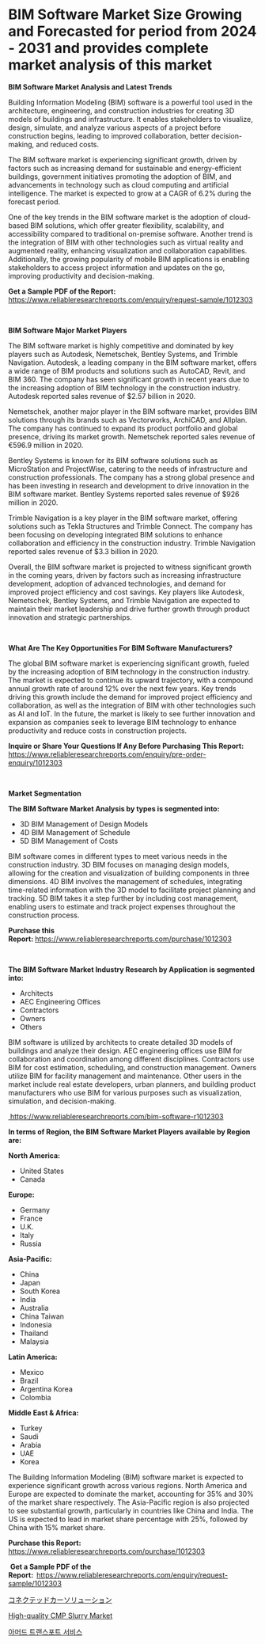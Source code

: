 <p><h1>BIM Software Market Size Growing and Forecasted for period from 2024 - 2031 and provides complete market analysis of this market</h1></p><p><strong>BIM Software Market Analysis and Latest Trends</strong></p>
<p><p>Building Information Modeling (BIM) software is a powerful tool used in the architecture, engineering, and construction industries for creating 3D models of buildings and infrastructure. It enables stakeholders to visualize, design, simulate, and analyze various aspects of a project before construction begins, leading to improved collaboration, better decision-making, and reduced costs.</p><p>The BIM software market is experiencing significant growth, driven by factors such as increasing demand for sustainable and energy-efficient buildings, government initiatives promoting the adoption of BIM, and advancements in technology such as cloud computing and artificial intelligence. The market is expected to grow at a CAGR of 6.2% during the forecast period.</p><p>One of the key trends in the BIM software market is the adoption of cloud-based BIM solutions, which offer greater flexibility, scalability, and accessibility compared to traditional on-premise software. Another trend is the integration of BIM with other technologies such as virtual reality and augmented reality, enhancing visualization and collaboration capabilities. Additionally, the growing popularity of mobile BIM applications is enabling stakeholders to access project information and updates on the go, improving productivity and decision-making.</p></p>
<p><strong>Get a Sample PDF of the Report:&nbsp;</strong> <a href="https://www.reliableresearchreports.com/enquiry/request-sample/1012303">https://www.reliableresearchreports.com/enquiry/request-sample/1012303</a></p>
<p>&nbsp;</p>
<p><strong>BIM Software Major Market Players</strong></p>
<p><p>The BIM software market is highly competitive and dominated by key players such as Autodesk, Nemetschek, Bentley Systems, and Trimble Navigation. Autodesk, a leading company in the BIM software market, offers a wide range of BIM products and solutions such as AutoCAD, Revit, and BIM 360. The company has seen significant growth in recent years due to the increasing adoption of BIM technology in the construction industry. Autodesk reported sales revenue of $2.57 billion in 2020.</p><p>Nemetschek, another major player in the BIM software market, provides BIM solutions through its brands such as Vectorworks, ArchiCAD, and Allplan. The company has continued to expand its product portfolio and global presence, driving its market growth. Nemetschek reported sales revenue of €596.9 million in 2020.</p><p>Bentley Systems is known for its BIM software solutions such as MicroStation and ProjectWise, catering to the needs of infrastructure and construction professionals. The company has a strong global presence and has been investing in research and development to drive innovation in the BIM software market. Bentley Systems reported sales revenue of $926 million in 2020.</p><p>Trimble Navigation is a key player in the BIM software market, offering solutions such as Tekla Structures and Trimble Connect. The company has been focusing on developing integrated BIM solutions to enhance collaboration and efficiency in the construction industry. Trimble Navigation reported sales revenue of $3.3 billion in 2020.</p><p>Overall, the BIM software market is projected to witness significant growth in the coming years, driven by factors such as increasing infrastructure development, adoption of advanced technologies, and demand for improved project efficiency and cost savings. Key players like Autodesk, Nemetschek, Bentley Systems, and Trimble Navigation are expected to maintain their market leadership and drive further growth through product innovation and strategic partnerships.</p></p>
<p>&nbsp;</p>
<p><strong>What Are The Key Opportunities For BIM Software Manufacturers?</strong></p>
<p><p>The global BIM software market is experiencing significant growth, fueled by the increasing adoption of BIM technology in the construction industry. The market is expected to continue its upward trajectory, with a compound annual growth rate of around 12% over the next few years. Key trends driving this growth include the demand for improved project efficiency and collaboration, as well as the integration of BIM with other technologies such as AI and IoT. In the future, the market is likely to see further innovation and expansion as companies seek to leverage BIM technology to enhance productivity and reduce costs in construction projects.</p></p>
<p><strong>Inquire or Share Your Questions If Any Before Purchasing This Report:</strong> <a href="https://www.reliableresearchreports.com/enquiry/pre-order-enquiry/1012303">https://www.reliableresearchreports.com/enquiry/pre-order-enquiry/1012303</a></p>
<p>&nbsp;</p>
<p><strong>Market Segmentation</strong></p>
<p><strong>The BIM Software Market Analysis by types is segmented into:</strong></p>
<p><ul><li>3D BIM Management of Design Models</li><li>4D BIM Management of Schedule</li><li>5D BIM Management of Costs</li></ul></p>
<p><p>BIM software comes in different types to meet various needs in the construction industry. 3D BIM focuses on managing design models, allowing for the creation and visualization of building components in three dimensions. 4D BIM involves the management of schedules, integrating time-related information with the 3D model to facilitate project planning and tracking. 5D BIM takes it a step further by including cost management, enabling users to estimate and track project expenses throughout the construction process.</p></p>
<p><strong>Purchase this Report:&nbsp;</strong><a href="https://www.reliableresearchreports.com/purchase/1012303">https://www.reliableresearchreports.com/purchase/1012303</a></p>
<p>&nbsp;</p>
<p><strong>The BIM Software Market Industry Research by Application is segmented into:</strong></p>
<p><ul><li>Architects</li><li>AEC Engineering Offices</li><li>Contractors</li><li>Owners</li><li>Others</li></ul></p>
<p><p>BIM software is utilized by architects to create detailed 3D models of buildings and analyze their design. AEC engineering offices use BIM for collaboration and coordination among different disciplines. Contractors use BIM for cost estimation, scheduling, and construction management. Owners utilize BIM for facility management and maintenance. Other users in the market include real estate developers, urban planners, and building product manufacturers who use BIM for various purposes such as visualization, simulation, and decision-making.</p></p>
<p><a href="https://www.reliableresearchreports.com/bim-software-r1012303">&nbsp;https://www.reliableresearchreports.com/bim-software-r1012303</a></p>
<p><strong>In terms of Region, the BIM Software Market Players available by Region are:</strong></p>
<p>
    <p> <strong> North America: </strong>
        <ul>
            <li>United States</li>
            <li>Canada</li>
        </ul>
        </p> 
    <p> <strong> Europe: </strong>
        <ul>
            <li>Germany</li>
            <li>France</li>
            <li>U.K.</li>
            <li>Italy</li>
            <li>Russia</li>
        </ul>
        </p> 
    <p> <strong> Asia-Pacific: </strong>
        <ul>
            <li>China</li>
            <li>Japan</li>
            <li>South Korea</li>
            <li>India</li>
            <li>Australia</li>
            <li>China Taiwan</li>
            <li>Indonesia</li>
            <li>Thailand</li>
            <li>Malaysia</li>
        </ul>
        </p> 
    <p> <strong> Latin America: </strong>
        <ul>
            <li>Mexico</li>
            <li>Brazil</li>
            <li>Argentina Korea</li>
            <li>Colombia</li>
        </ul>
        </p> 
    <p> <strong> Middle East & Africa: </strong>
        <ul>
            <li>Turkey</li>
            <li>Saudi</li>
            <li>Arabia</li>
            <li>UAE</li>
            <li>Korea</li>
        </ul>
    </p>
    </p>
<p><p>The Building Information Modeling (BIM) software market is expected to experience significant growth across various regions. North America and Europe are expected to dominate the market, accounting for 35% and 30% of the market share respectively. The Asia-Pacific region is also projected to see substantial growth, particularly in countries like China and India. The US is expected to lead in market share percentage with 25%, followed by China with 15% market share.</p></p>
<p><strong>Purchase this Report: </strong><a href="https://www.reliableresearchreports.com/purchase/1012303">https://www.reliableresearchreports.com/purchase/1012303</a></p>
<p>&nbsp;<strong>Get a Sample PDF of the Report:&nbsp;&nbsp;</strong><a href="https://www.reliableresearchreports.com/enquiry/request-sample/1012303">https://www.reliableresearchreports.com/enquiry/request-sample/1012303</a></p>
<p><strong></strong></p>
<p><p><a href="https://github.com/mohamedbakry57/Market-Research-Report-List-3/blob/main/309810352905.md">コネクテッドカーソリューション</a></p><p><a href="https://shimmer-gardenia-37a.notion.site/High-quality-CMP-Slurry-Market-Trends-and-Market-Analysis-forecasted-for-period-2024-2031-dbd8be0a61d246f2926d3c23bf00d336">High-quality CMP Slurry Market</a></p><p><a href="https://github.com/laholand/Market-Research-Report-List-3/blob/main/220580048754.md">아머드 트랜스포트 서비스</a></p></p>